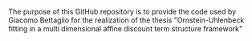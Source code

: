 The purpose of this GitHub repository is to provide the code used by Giacomo Bettaglio for the realization of the thesis "Ornstein-Uhlenbeck fitting in a multi dimensional affine discount
term structure framework"
